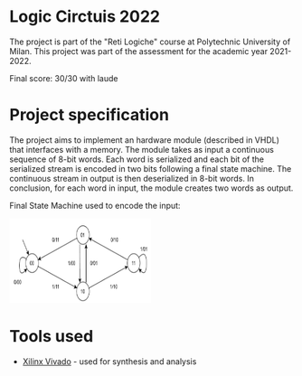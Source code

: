 # Logic Circtuis 2022

The project is part of the "Reti Logiche" course at Polytechnic University of Milan. This project was part of the assessment for the academic year 2021-2022.

Final score: 30/30 with laude

# Project specification
The project aims to implement an hardware module (described in VHDL) that interfaces with a memory.
The module takes as input a continuous sequence of 8-bit words. Each word is serialized and each bit of the serialized stream is encoded in two bits following a final state machine.
The continuous stream in output is then deserialized in 8-bit words. In conclusion, for each word in input, the module creates two words as output.

Final State Machine used to encode the input:

<img src="https://github.com/DanieleAsciutti/Logic-Circuits-2022/blob/main/assets/fsa.png" width="250" height="150">

# Tools used
- [Xilinx Vivado](https://www.xilinx.com/products/design-tools/vivado.html) - used for synthesis and analysis
